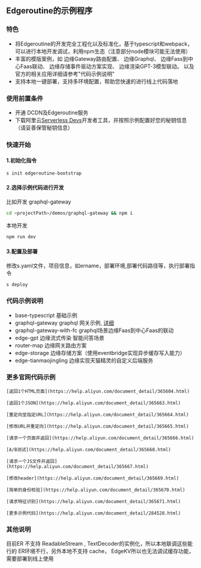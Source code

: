 ##  Edgeroutine的示例程序


### 特色
+ 将Edgeroutine的开发完全工程化以及标准化，基于typescript和webpack，可以进行本地开发调试，利用npm生态（注意部分node模块可能无法使用）
+ 丰富的模版案例，如
边缘Gateway路由配置、
边缘Graphql、
边缘Fass到中心Faas联动、
边缘存储事件驱动方案实现、
边缘渲染GPT-3模型联动。
以及官方的相关应用详细请参考"代码示例说明"
+ 支持本地一键部署，支持多环境配置，帮助您快速的进行线上代码落地

### 使用前置条件
+ 开通 DCDN及Edgeroutine服务
+ 下载阿里云[Serverless Devs](http://www.serverless-devs.com/)开发者工具，并按照示例配置好您的秘钥信息（请妥善保管秘钥信息）


### 快速开始

#### 1.初始化指令
```
s init edgeroutine-bootstrap
```
#### 2.选择示例代码进行开发
比如开发 graphql-gateway
```bash
cd <projectPath>/demos/graphql-gateway && npm i
```
本地开发
```bash
npm run dev
```
#### 3.配置及部署
修改s.yaml文件，项目信息，如ername，部署环境,部署代码路径等，执行部署指令
```
s deploy
```




### 代码示例说明

+ base-typescript  基础示例
+ graphql-gateway  graphql 网关示例, [详细](https://help.aliyun.com/document_detail/453640.html)
+ graphql-gateway-with-fc  graphql场景边缘Faas到中心Faas的联动
+ edge-gpt 边缘流式传染 智能问答场景
+ router-map 边缘网关路由方案
+ edge-storage 边缘存储方案（使用eventbridge实现异步缓存写入能力）
+ edge-tianmaojingling  边缘实现天猫精灵的自定义后端服务
### 更多官网代码示例

    [返回1个HTML页面](https://help.aliyun.com/document_detail/365604.html)

    [返回1个JSON](https://help.aliyun.com/document_detail/365663.html)

    [重定向至指定URL](https://help.aliyun.com/document_detail/365664.html)

    [修改URL并重定向](https://help.aliyun.com/document_detail/365665.html)

    [请求一个页面并返回](https://help.aliyun.com/document_detail/365666.html)

    [A/B测试](https://help.aliyun.com/document_detail/365668.html)

    [请求一个JS文件并返回](https://help.aliyun.com/document_detail/365667.html)

    [修改header](https://help.aliyun.com/document_detail/365669.html)

    [简单的身份校验](https://help.aliyun.com/document_detail/365670.html)

    [请求特征识别](https://help.aliyun.com/document_detail/365671.html)

    [更多示例代码](https://help.aliyun.com/document_detail/284528.html)


### 其他说明
目前ER 不支持 ReadableStream , TextDecoder的实例化，所以本地联调这些能行的 ER环境不行，另外本地不支持 cache， EdgeKV所以也无法调试缓存功能，需要部署到线上使用
